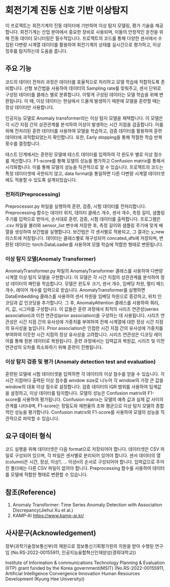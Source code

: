 # 회전기계 진동 신호 기반 이상탐지
이 프로젝트는 회전기계의 진동 데이터에 기반하여 이상 탐지 모델링, 평가 기술을 제공합니다. 회전기계는 산업 분야에서 중요한 장비로 사용되며, 이들의 안정적인 운전을 위해 진동 데이터 모니터링은 필수적입니다. 프로젝트의 코드를 통해 다양한 센서에서 수집된 다변량 시계열 데이터를 활용하여 회전기계의 상태를 실시간으로 평가하고, 이상 징후를 탐지하는데 도움을 줍니다.

## 주요 기능
코드의 데이터 전처리 과정은 데이터를 효율적으로 처리하고 모델 학습에 적합하도록 준비합니다. 선형 보간법을 사용하여 데이터의 Sampling rate를 맞춰주고, 센서 단위로 구성된 데이터를 클래스 별로 분류합니다. 이렇게 구성된 데이터는 모델 학습을 위해 변환됩니다. 이 때, 이상 데이터는 현실에서 드물게 발생하기 때문에 모델을 훈련할 때는 정상 데이터만 사용합니다.

인공지능 모델로 Anomaly transformer라는 이상 탐지 모델을 채택합니다. 이 모델은 각 시간 지점 간의 상관관계를 분석하여 이상이 발생하는 시간 지점을 검출합니다. 이를 위해 전처리된 훈련 데이터를 사용하여 모델을 학습하고, 검증 데이터를 활용하여 훈련 데이터에 과적합되었는지 확인합니다. 또한, Early stopping을 통해 적절한 학습 반복 횟수를 결정합니다.

테스트 단계에서는 훈련된 모델에 테스트 데이터를 입력하여 각 윈도우 별로 이상 점수를 계산합니다. F1-score를 통해 모델의 성능을 평가하고 Confusion matrix를 통해서 시각화합니다. 이를 통해 모델의 성능을 직관적으로 알 수 있습니다. 프로젝트의 코드는 특정 데이터셋에 국한되지 않고, data format을 통일하면 다른 다변량 시계열 데이터셋에도 적용할 수 있도록 설계되었습니다.

### 전처리(Preprocessing)
Preprocessor.py 파일을 실행하여 훈련, 검증, 시험 데이터를 전처리합니다. Preprocessing 함수는 데이터 위치, 데이터 클래스 개수, 센서 개수, 측정 길이, 샘플링 주기를 입력으로 받아서, 순서대로 훈련, 검증, 시험 데이터를 출력합니다. 프로그램은 .csv 파일을 불러와 sensor_list 변수에 저장한 후, 측정 길이와 샘플링 주기에 맞게 배열을 생성하여 보간법을 실행합니다. 보간법은 각 센서별로 적용되고, 그 결과는 y_new 리스트에 저장됩니다. 데이터는 클래스별로 재구성되어 concated_dfs에 저장되며, 변환된 데이터는 torch.DataLoader를 사용하여 모델 학습에 적합한 형태로 변환됩니다.

### 이상 탐지 모델(Anomaly Transformer)
AnomalyTransformer.py 파일의 AnomalyTransformer 클래스를 사용하여 다변량 시계열 이상 탐지 모델을 구현합니다. 이 모델은 각 시간 지점의 상관관계를 분석하여 정상 데이터의 패턴을 학습합니다. 모델은 윈도우 크기, 센서 개수, 임베딩 차원, 멀티 헤드 개수, 레이어 개수를 입력으로 받습니다. AnomalyTransformer를 실행하면 DataEmbedding 클래스를 사용하여 센서 차원을 임베딩 차원으로 증강하고, 위치 인코딩과 값 인코딩을 추가합니다. 그 후, AnomalyAttention 클래스를 사용하여 쿼리, 키, 값, 시그마를 구성합니다. 이 값들은 훈련 과정에서 최적의 시리즈 연관성(series association)과 이전 연관성(prior association)을 구성하는 데 사용됩니다. 시리즈 연관성은 시간 지점 간의 유사성에 가중치를 부여하여 전체 시계열에 대한 정상 시간 지점의 유사성을 높입니다. Prior association은 인접한 시간 지점 간의 유사성에 가중치를 부여하여 이웃한 시간 지점의 정상 유사성을 고려합니다. 시리즈 연관성은 디코딩 레이어를 통해 원본 데이터로 복원됩니다. 훈련 과정에서는 입력값과 복원값, 시리즈 및 이전 연관성의 오차를 최소화하기 위해 훈련이 진행됩니다.

### 이상 탐지 검증 및 평가 (Anomaly detection test and evaluation)
훈련된 모델에 시험 데이터셋을 입력하면 각 데이터의 이상 점수를 얻을 수 있습니다. 각 시간 지점마다 출력된 이상 점수를 window size로 나누어 각 window의 가장 큰 값을 window의 대표 이상 점수로 설정합니다. 검증 데이터의 IQR 범위를 사용하여 임계값을 설정하고, 이상 데이터를 탐지합니다. 모델의 성능은 Confusion matrix와 F1-score를 사용하여 평가됩니다. Confusion matrix는 모델의 예측 값과 실제 값 사이의 관계를 나타내며, F1-score는 정밀도와 재현율의 조화 평균으로 이상 탐지 모델의 종합적인 성능을 평가합니다. Confusion matrix와 F1-score를 사용하여 모델의 성능을 직관적으로 파악할 수 있습니다.



## 요구 데이터 형식
코드 실행을 위해 데이터셋은 다음 format으로 저장되어야 합니다. 데이터셋은 CSV 파일로 구성되어 있으며, 각 파일은 센서별로 분리되어 있어야 합니다. 센서 데이터의 열(column)은 시간, 정상, 이상1, ... 이상n의 순서로 구성되어야 합니다. 입력값으로 주어진 폴더에는 다른 CSV 파일이 없어야 합니다. Preprocessing 함수를 사용하여 데이터를 모델에 적합한 형태로 변환할 수 있습니다.



## 참조(Reference)
1. Anomaly Transformer: Time Series Anomaly Detection with Association Discrepancy(Jiehui Xu et al.)
2. KAMP-AI https://www.kamp-ai.kr/



## **사사문구(Acknowledgement)**  
정부(과학기술정보통신부)의 재원으로 정보통신기획평가원의 지원을 받아 수행된 연구임 (No.RS-2022-00155911, 인공지능융합혁신인재양성(경희대학교))     

Institute of Information &amp; communications Technology Planning &amp; Evaluation (IITP) grant funded by the Korea government(MSIT) (No.RS-2022-00155911, Artificial Intelligence Convergence Innovation Human Resources Development (Kyung Hee University))
